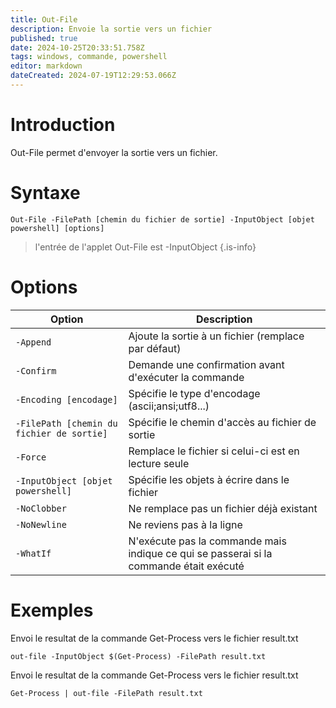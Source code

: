 ```yaml
---
title: Out-File
description: Envoie la sortie vers un fichier
published: true
date: 2024-10-25T20:33:51.758Z
tags: windows, commande, powershell
editor: markdown
dateCreated: 2024-07-19T12:29:53.066Z
---
```


# Introduction

Out-File permet d'envoyer la sortie vers un fichier.

# Syntaxe

`Out-File -FilePath [chemin du fichier de sortie] -InputObject [objet powershell] [options]`

> l'entrée de l'applet Out-File est -InputObject
> {.is-info}

# Options

| Option                                    | Description                                                                            |
| ----------------------------------------- | -------------------------------------------------------------------------------------- |
| `-Append`                                 | Ajoute la sortie à un fichier (remplace par défaut)                                    |
| `-Confirm`                                | Demande une confirmation avant d'exécuter la commande                                  |
| `-Encoding [encodage]`                    | Spécifie le type d'encodage (ascii;ansi;utf8...)                                       |
| `-FilePath [chemin du fichier de sortie]` | Spécifie le chemin d'accès au fichier de sortie                                        |
| `-Force`                                  | Remplace le fichier si celui-ci est en lecture seule                                   |
| `-InputObject [objet powershell]`         | Spécifie les objets à écrire dans le fichier                                           |
| `-NoClobber`                              | Ne remplace pas un fichier déjà existant                                               |
| `-NoNewline`                              | Ne reviens pas à la ligne                                                              |
| `-WhatIf`                                 | N'exécute pas la commande mais indique ce qui se passerai si la commande était exécuté |

# Exemples

Envoi le resultat de la commande Get-Process vers le fichier result.txt

`out-file -InputObject $(Get-Process) -FilePath result.txt`

Envoi le resultat de la commande Get-Process vers le fichier result.txt

`Get-Process | out-file -FilePath result.txt`
